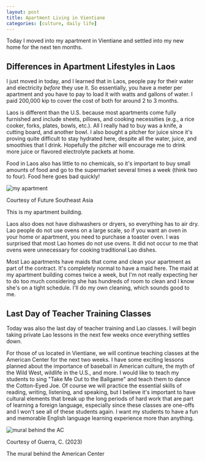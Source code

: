 ```yaml
---
layout: post
title: Apartment Living in Vientiane
categories: [culture, daily life]
---
```


Today I moved into my apartment in Vientiane and settled into my new home for the next ten months. 

## Differences in Apartment Lifestyles in Laos

I just moved in today, and I learned that in Laos, people pay for their water and electricity *before* they use it. So essentially, you have a meter per apartment and you have to pay to load it with watts and gallons of water. I paid 200,000 kip to cover the cost of both for around 2 to 3 months. 

Laos is different than the U.S. because most apartments come fully furnished and include sheets, pillows, and cooking necessities (e.g., a rice cooker, forks, plates, bowls, etc.). All I really had to buy was a knife, a cutting board, and another bowl. I also bought a pitcher for juice since it's proving quite difficult to stay hydrated here, despite all the water, juice, and smoothies that I drink. Hopefully the pitcher will encourage me to drink more juice or flavored electrolyte packets at home.

Food in Laos also has little to no chemicals, so it's important to buy small amounts of food and go to the supermarket several times a week (think two to four). Food here goes bad quickly!

![my apartment](https://external-content.duckduckgo.com/iu/?u=https%3A%2F%2Fphotos.smugmug.com%2FFuture-Southeast-Asia%2FLaos%2FVientiane%2Fi-7MQNvcr%2F0%2F658cc566%2FL%2F20220602_161151-life-center-and-wtc-bridge-L.jpg&f=1&nofb=1&ipt=e2ac6739e54501246ba82295e6a15f6c9eb39c12e4b4f128718479b024f3f721&ipo=images)

Courtesy of Future Southeast Asia 

This is my apartment building. 

Laos also does not have dishwashers or dryers, so everything has to air dry. Lao people do not use ovens on a large scale, so if you want an oven in your home or apartment, you need to purchase a toaster oven. I was surprised that most Lao homes do not use ovens. It did not occur to me that ovens were unnecessary for cooking traditional Lao dishes. 

Most Lao apartments have maids that come and clean your apartment as part of the contract. It's completely normal to have a maid here. The maid at my apartment building comes twice a week, but I'm not really expecting her to do too much considering she has hundreds of room to clean and I know she's on a tight schedule. I'll do my own cleaning, which sounds good to me. 

## Last Day of Teacher Training Classes

Today was also the last day of teacher training and Lao classes. I will begin taking private Lao lessons in the next few weeks once everything settles down. 

For those of us located in Vientiane, we will continue teaching classes at the American Center for the next two weeks. I have some exciting lessons planned about the importance of baseball in American culture, the myth of the Wild West, wildlife in the U.S., and more. I would like to teach my students to sing "Take Me Out to the Ballgame" and teach them to dance the Cotton-Eyed Joe. Of course we will practice the essential skills of reading, writing, listening, and speaking, but I believe it's important to have cultural elements that break up the long periods of hard work that are part of learning a foreign language, especially since these classes are one-offs and I won't see all of these students again. I want my students to have a fun and memorable English language learning experience more than anything. 

![mural behind the AC](https://lh3.googleusercontent.com/pw/AIL4fc-fRCVUVZ8X1D8BZe_tAnHOhwSZHHU4xmF_AottWT_P3BBSGDs0W1Tf0owy0AmQ6sgIf6lMmqalovk3s9yOGqurtZx9SHnl7Vmo0puT7YlW2xA3KNbB=w1000)

Courtesy of Guerra, C. (2023)

The mural behind the American Center

<!-- Hello and welcome. The only purpose of this post is to greet you when your site comes alive for the first time.  
This post will demonstrate some of the more common content & elements found in posts.  
Feel free to delete this post when you are ready to publish your first post.  

Lorem ipsum dolor sit amet, consectetur adipiscing elit. Fusce bibendum neque eget nunc mattis eu sollicitudin enim tincidunt. Vestibulum lacus tortor, ultricies id dignissim ac, bibendum in velit.

## Some great heading (h2)

Proin convallis mi ac felis pharetra aliquam. Curabitur dignissim accumsan rutrum. In arcu magna, aliquet vel pretium et, molestie et arcu.


Mauris lobortis nulla et felis ullamcorper bibendum. Phasellus et hendrerit mauris. Proin eget nibh a massa vestibulum pretium. Suspendisse eu nisl a ante aliquet bibendum quis a nunc. Praesent varius interdum vehicula. Aenean risus libero, placerat at vestibulum eget, ultricies eu enim. Praesent nulla tortor, malesuada adipiscing adipiscing sollicitudin, adipiscing eget est.

## Another great heading (h2)

Lorem ipsum dolor sit amet, consectetur adipiscing elit. Fusce bibendum neque eget nunc mattis eu sollicitudin enim tincidunt. Vestibulum lacus tortor, ultricies id dignissim ac, bibendum in velit.

### Some great subheading (h3)

Proin convallis mi ac felis pharetra aliquam. Curabitur dignissim accumsan rutrum. In arcu magna, aliquet vel pretium et, molestie et arcu. Mauris lobortis nulla et felis ullamcorper bibendum.

Phasellus et hendrerit mauris. Proin eget nibh a massa vestibulum pretium. Suspendisse eu nisl a ante aliquet bibendum quis a nunc.

### Some great subheading (h3)

Praesent varius interdum vehicula. Aenean risus libero, placerat at vestibulum eget, ultricies eu enim. Praesent nulla tortor, malesuada adipiscing adipiscing sollicitudin, adipiscing eget est.

> This quote will *change* your life. It will reveal the <i>secrets</i> of the universe, and all the wonders of humanity. Don't <em>misuse</em> it.

Lorem ipsum dolor sit amet, consectetur adipiscing elit. Fusce bibendum neque eget nunc mattis eu sollicitudin enim tincidunt.

### Some great subheading (h3)

Vestibulum lacus tortor, ultricies id dignissim ac, bibendum in velit. Proin convallis mi ac felis pharetra aliquam. Curabitur dignissim accumsan rutrum.

In arcu magna, aliquet vel pretium et, molestie et arcu. Mauris lobortis nulla et felis ullamcorper bibendum. Phasellus et hendrerit mauris.

#### You might want a sub-subheading (h4)

In arcu magna, aliquet vel pretium et, molestie et arcu. Mauris lobortis nulla et felis ullamcorper bibendum. Phasellus et hendrerit mauris.

In arcu magna, aliquet vel pretium et, molestie et arcu. Mauris lobortis nulla et felis ullamcorper bibendum. Phasellus et hendrerit mauris.

#### But it's probably overkill (h4)

In arcu magna, aliquet vel pretium et, molestie et arcu. Mauris lobortis nulla et felis ullamcorper bibendum. Phasellus et hendrerit mauris.

##### Could be a smaller sub-heading, `pacman` (h5)

In arcu magna, aliquet vel pretium et, molestie et arcu. Mauris lobortis nulla et felis ullamcorper bibendum. Phasellus et hendrerit mauris.

###### Small yet significant sub-heading  (h6)

In arcu magna, aliquet vel pretium et, molestie et arcu. Mauris lobortis nulla et felis ullamcorper bibendum. Phasellus et hendrerit mauris.

### Highlight the code please!!

{% highlight c %}
float Q_rsqrt( float number )
{
	long i;
	float x2, y;
	const float threehalfs = 1.5F;

	x2 = number * 0.5F;
	y  = number;
	i  = * ( long * ) &y;                       // evil floating point bit level hacking
	i  = 0x5f3759df - ( i >> 1 );               // what the fuck? 
	y  = * ( float * ) &i;
	y  = y * ( threehalfs - ( x2 * y * y ) );   // 1st iteration
//	y  = y * ( threehalfs - ( x2 * y * y ) );   // 2nd iteration, this can be removed

	return y;
}
{% endhighlight %}

### Oh hai, an unordered list!!

In arcu magna, aliquet vel pretium et, molestie et arcu. Mauris lobortis nulla et felis ullamcorper bibendum. Phasellus et hendrerit mauris.

- First item, yo
- Second item, dawg
- Third item, what what?!
- Fourth item, fo sheezy my neezy

### Oh hai, an ordered list!!

In arcu magna, aliquet vel pretium et, molestie et arcu. Mauris lobortis nulla et felis ullamcorper bibendum. Phasellus et hendrerit mauris.

1. First item, yo
2. Second item, dawg
3. Third item, what what?!
4. Fourth item, fo sheezy my neezy

## Headings are cool! (h2)

Proin eget nibh a massa vestibulum pretium. Suspendisse eu nisl a ante aliquet bibendum quis a nunc. Praesent varius interdum vehicula. Aenean risus libero, placerat at vestibulum eget, ultricies eu enim. Praesent nulla tortor, malesuada adipiscing adipiscing sollicitudin, adipiscing eget est.

Praesent nulla tortor, malesuada adipiscing adipiscing sollicitudin, adipiscing eget est.

Proin eget nibh a massa vestibulum pretium. Suspendisse eu nisl a ante aliquet bibendum quis a nunc.

### Tables

Title 1               | Title 2               | Title 3               | Title 4
--------------------- | --------------------- | --------------------- | ---------------------
lorem                 | lorem ipsum           | lorem ipsum dolor     | lorem ipsum dolor sit
lorem ipsum dolor sit | lorem ipsum dolor sit | lorem ipsum dolor sit | lorem ipsum dolor sit
lorem ipsum dolor sit | lorem ipsum dolor sit | lorem ipsum dolor sit | lorem ipsum dolor sit
lorem ipsum dolor sit | lorem ipsum dolor sit | lorem ipsum dolor sit | lorem ipsum dolor sit

Title 1 | Title 2 | Title 3 | Title 4
--- | --- | --- | ---
lorem | lorem ipsum | lorem ipsum dolor | lorem ipsum dolor sit
lorem ipsum dolor sit amet | lorem ipsum dolor sit amet consectetur | lorem ipsum dolor sit amet | lorem ipsum dolor sit
lorem ipsum dolor | lorem ipsum | lorem | lorem ipsum
lorem ipsum dolor | lorem ipsum dolor sit | lorem ipsum dolor sit amet | lorem ipsum dolor sit amet consectetur -->
